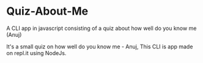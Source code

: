 # Quiz-About-Me
A CLI app in javascript consisting of a quiz about how well do you know me (Anuj)

It's a small quiz on how well do you know me - Anuj, This CLI is app made on repl.it using NodeJs.
